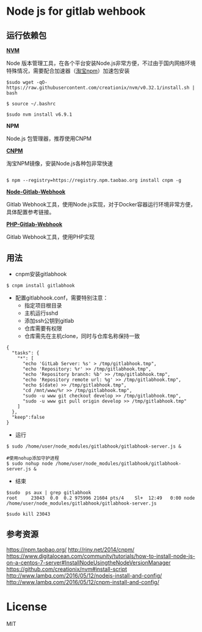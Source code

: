 # Node js for gitlab wehbook



## 运行依赖包

**[NVM](https://github.com/creationix/nvm)**

Node 版本管理工具，在各个平台安装Node.js非常方便，不过由于国内网络环境特殊情况，需要配合加速器（[淘宝npm](https://npm.taobao.org/mirrors/node)）加速包安装

```shell
$sudo wget -qO- https://raw.githubusercontent.com/creationix/nvm/v0.32.1/install.sh | bash

$ source ~/.bashrc

$sudo nvm install v6.9.1

```

**NPM**

Node.js 包管理器，推荐使用CNPM

**[CNPM](http://www.lambq.com/2016/05/12/cnpm-install-and-config/)**

淘宝NPM镜像，安装Node.js各种包非常快速

```shell

$ npm --registry=https://registry.npm.taobao.org install cnpm -g

```

[**Node-Gitlab-Webhook**](https://github.com/rolfn/node-gitlab-hook)

Gitlab Webhook工具，使用Node.js实现，对于Docker容器运行环境非常方便，具体配置参考链接。


**[PHP-Gitlab-Webhook](https://github.com/bravist/gitlab-webhook-php)**

Gitlab Webhook工具，使用PHP实现



## 用法

- cnpm安装gitlabhook

```shell
$ cnpm install gitlabhook
```

- 配置gitlabhook.conf，需要特别注意：
  - 指定项目根目录
  - 主机运行sshd 
  - 添加ssh公钥到gitlab
  - 仓库需要有权限
  -  仓库需先在主机clone，同时与仓库名称保持一致

```shell
{
  "tasks": {
    "*": [
      "echo 'GitLab Server: %s' > /tmp/gitlabhook.tmp",
      "echo 'Repository: %r' >> /tmp/gitlabhook.tmp",
      "echo 'Repository branch: %b' >> /tmp/gitlabhook.tmp",
      "echo 'Repository remote url: %g' >> /tmp/gitlabhook.tmp",
      "echo $(date) >> /tmp/gitlabhook.tmp",
      "cd /mnt/www/%r >> /tmp/gitlabhook.tmp", 
      "sudo -u www git checkout develop >> /tmp/gitlabhook.tmp",
      "sudo -u www git pull origin develop >> /tmp/gitlabhook.tmp"
    ]
  },
  "keep":false
}
```

- 运行

```shell
$ sudo /home/user/node_modules/gitlabhook/gitlabhook-server.js &

#使用nohup添加守护进程
$ sudo nohup node /home/user/node_modules/gitlabhook/gitlabhook-server.js & 
```

- 结束

```shell
$sudo  ps aux | grep gitlabhook
root     23043  0.0  0.2 975996 21604 pts/4    Sl+  12:49   0:00 node /home/user/node_modules/gitlabhook/gitlabhook-server.js

$sudo kill 23043
```



## 参考资源

https://npm.taobao.org/
http://riny.net/2014/cnpm/
https://www.digitalocean.com/community/tutorials/how-to-install-node-js-on-a-centos-7-server#InstallNodeUsingtheNodeVersionManager
https://github.com/creationix/nvm#install-script
http://www.lambq.com/2016/05/12/nodejs-install-and-config/
http://www.lambq.com/2016/05/12/cnpm-install-and-config/



# License

MIT
